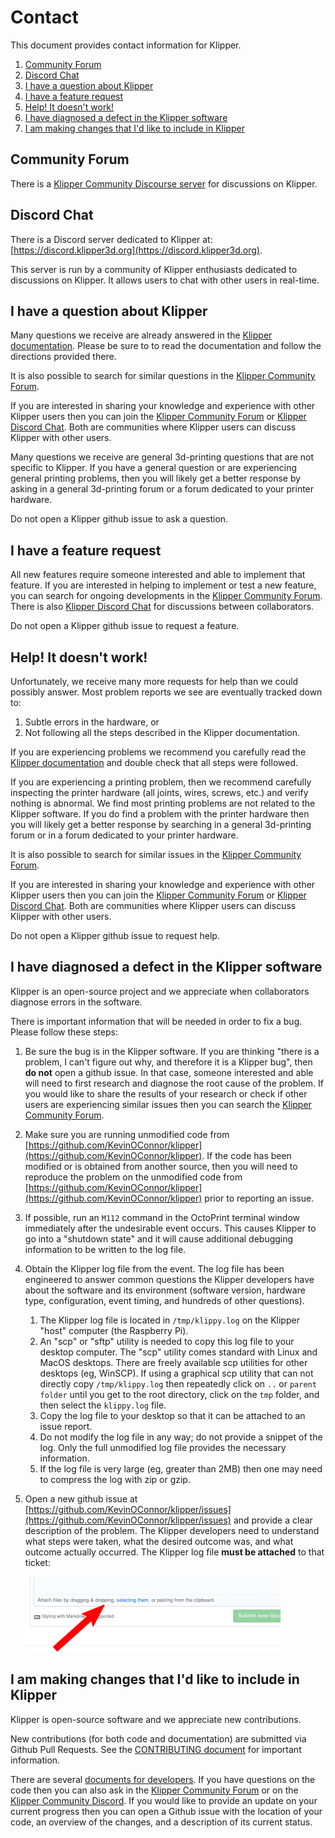 # Contact

This document provides contact information for Klipper.

1. [Community Forum](#community-forum)
2. [Discord Chat](#discord-chat)
3. [I have a question about Klipper](#i-have-a-question-about-klipper)
4. [I have a feature request](#i-have-a-feature-request)
5. [Help! It doesn't work!](#help-it-doesnt-work)
6. [I have diagnosed a defect in the Klipper software](#i-have-diagnosed-a-defect-in-the-klipper-software)
7. [I am making changes that I'd like to include in Klipper](#i-am-making-changes-that-id-like-to-include-in-klipper)

## Community Forum

There is a [Klipper Community Discourse server](https://community.klipper3d.org)
for discussions on Klipper.

## Discord Chat

There is a Discord server dedicated to Klipper at:
[https://discord.klipper3d.org](https://discord.klipper3d.org).

This server is run by a community of Klipper enthusiasts dedicated to
discussions on Klipper. It allows users to chat with other users in real-time.

## I have a question about Klipper

Many questions we receive are already answered in the
[Klipper documentation](Overview.md). Please be sure to to read the
documentation and follow the directions provided there.

It is also possible to search for similar questions in the
[Klipper Community Forum](#community-forum).

If you are interested in sharing your knowledge and experience with other
Klipper users then you can join the [Klipper Community Forum](#community-forum)
or [Klipper Discord Chat](#discord-chat). Both are communities where Klipper
users can discuss Klipper with other users.

Many questions we receive are general 3d-printing questions that are not
specific to Klipper. If you have a general question or are experiencing general
printing problems, then you will likely get a better response by asking in a
general 3d-printing forum or a forum dedicated to your printer hardware.

Do not open a Klipper github issue to ask a question.

## I have a feature request

All new features require someone interested and able to implement that feature.
If you are interested in helping to implement or test a new feature, you can
search for ongoing developments in the
[Klipper Community Forum](#community-forum). There is also
[Klipper Discord Chat](#discord-chat) for discussions between collaborators.

Do not open a Klipper github issue to request a feature.

## Help! It doesn't work!

Unfortunately, we receive many more requests for help than we could possibly
answer. Most problem reports we see are eventually tracked down to:

1. Subtle errors in the hardware, or
2. Not following all the steps described in the Klipper documentation.

If you are experiencing problems we recommend you carefully read the
[Klipper documentation](Overview.md) and double check that all steps were
followed.

If you are experiencing a printing problem, then we recommend carefully
inspecting the printer hardware (all joints, wires, screws, etc.) and verify
nothing is abnormal. We find most printing problems are not related to the
Klipper software. If you do find a problem with the printer hardware then you
will likely get a better response by searching in a general 3d-printing forum or
in a forum dedicated to your printer hardware.

It is also possible to search for similar issues in the
[Klipper Community Forum](#community-forum).

If you are interested in sharing your knowledge and experience with other
Klipper users then you can join the [Klipper Community Forum](#community-forum)
or [Klipper Discord Chat](#discord-chat). Both are communities where Klipper
users can discuss Klipper with other users.

Do not open a Klipper github issue to request help.

## I have diagnosed a defect in the Klipper software

Klipper is an open-source project and we appreciate when collaborators diagnose
errors in the software.

There is important information that will be needed in order to fix a bug. Please
follow these steps:

1. Be sure the bug is in the Klipper software. If you are thinking "there is a
   problem, I can't figure out why, and therefore it is a Klipper bug", then
   **do not** open a github issue. In that case, someone interested and able
   will need to first research and diagnose the root cause of the problem. If
   you would like to share the results of your research or check if other users
   are experiencing similar issues then you can search the
   [Klipper Community Forum](#community-forum).

2. Make sure you are running unmodified code from
   [https://github.com/KevinOConnor/klipper](https://github.com/KevinOConnor/klipper).
   If the code has been modified or is obtained from another source, then you
   will need to reproduce the problem on the unmodified code from
   [https://github.com/KevinOConnor/klipper](https://github.com/KevinOConnor/klipper)
   prior to reporting an issue.

3. If possible, run an `M112` command in the OctoPrint terminal window
   immediately after the undesirable event occurs. This causes Klipper to go
   into a "shutdown state" and it will cause additional debugging information to
   be written to the log file.

4. Obtain the Klipper log file from the event. The log file has been engineered
   to answer common questions the Klipper developers have about the software and
   its environment (software version, hardware type, configuration, event
   timing, and hundreds of other questions).

   1. The Klipper log file is located in `/tmp/klippy.log` on the Klipper "host"
      computer (the Raspberry Pi).
   2. An "scp" or "sftp" utility is needed to copy this log file to your desktop
      computer. The "scp" utility comes standard with Linux and MacOS desktops.
      There are freely available scp utilities for other desktops (eg, WinSCP).
      If using a graphical scp utility that can not directly copy
      `/tmp/klippy.log` then repeatedly click on `..` or `parent folder` until
      you get to the root directory, click on the `tmp` folder, and then select
      the `klippy.log` file.
   3. Copy the log file to your desktop so that it can be attached to an issue
      report.
   4. Do not modify the log file in any way; do not provide a snippet of the
      log. Only the full unmodified log file provides the necessary information.
   5. If the log file is very large (eg, greater than 2MB) then one may need to
      compress the log with zip or gzip.

5. Open a new github issue at
   [https://github.com/KevinOConnor/klipper/issues](https://github.com/KevinOConnor/klipper/issues)
   and provide a clear description of the problem. The Klipper developers need
   to understand what steps were taken, what the desired outcome was, and what
   outcome actually occurred. The Klipper log file **must be attached** to that
   ticket:

   ![attach-issue](img/attach-issue.png)

## I am making changes that I'd like to include in Klipper

Klipper is open-source software and we appreciate new contributions.

New contributions (for both code and documentation) are submitted via Github
Pull Requests. See the [CONTRIBUTING document](CONTRIBUTING.md) for important
information.

There are several
[documents for developers](Overview.md#developer-documentation). If you have
questions on the code then you can also ask in the
[Klipper Community Forum](#community-forum) or on the
[Klipper Community Discord](#discord-chat). If you would like to provide an
update on your current progress then you can open a Github issue with the
location of your code, an overview of the changes, and a description of its
current status.
